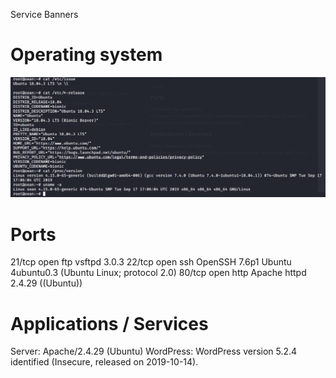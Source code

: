 Service Banners


# Operating system
![2f6c607d71e35f884be6cbcc74eacc32.png](../../_resources/8709299642b949f59906495d372f810e.png)

# Ports
21/tcp open  ftp     vsftpd 3.0.3
22/tcp open  ssh     OpenSSH 7.6p1 Ubuntu 4ubuntu0.3 (Ubuntu Linux; protocol 2.0)
80/tcp open  http    Apache httpd 2.4.29 ((Ubuntu))

# Applications / Services
Server: Apache/2.4.29 (Ubuntu)
WordPress: WordPress version 5.2.4 identified (Insecure, released on 2019-10-14).
